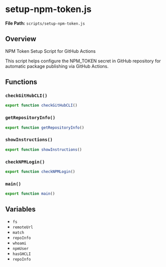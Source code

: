 # setup-npm-token.js

**File Path:** `scripts/setup-npm-token.js`

## Overview

NPM Token Setup Script for GitHub Actions

This script helps configure the NPM_TOKEN secret in GitHub repository
for automatic package publishing via GitHub Actions.

## Functions

### `checkGitHubCLI()`

```typescript
export function checkGitHubCLI()
```

### `getRepositoryInfo()`

```typescript
export function getRepositoryInfo()
```

### `showInstructions()`

```typescript
export function showInstructions()
```

### `checkNPMLogin()`

```typescript
export function checkNPMLogin()
```

### `main()`

```typescript
export function main()
```

## Variables

- `fs`
- `remoteUrl`
- `match`
- `repoInfo`
- `whoami`
- `npmUser`
- `hasGHCLI`
- `repoInfo`

